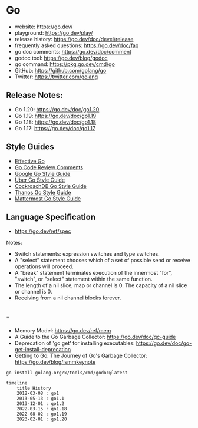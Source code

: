 # Go

- website: https://go.dev/
- playground: https://go.dev/play/
- release history: https://go.dev/doc/devel/release
- frequently asked questions: https://go.dev/doc/faq
- go doc comments: https://go.dev/doc/comment
- godoc tool: https://go.dev/blog/godoc
- go command: https://pkg.go.dev/cmd/go
- GitHub: https://github.com/golang/go
- Twitter: https://twitter.com/golang

## Release Notes:

- Go 1.20: https://go.dev/doc/go1.20
- Go 1.19: https://go.dev/doc/go1.19
- Go 1.18: https://go.dev/doc/go1.18
- Go 1.17: https://go.dev/doc/go1.17

## Style Guides

- [Effective Go](https://go.dev/doc/effective_go)
- [Go Code Review Comments](https://github.com/golang/go/wiki/CodeReviewComments)
- [Google Go Style Guide](https://google.github.io/styleguide/go/)
- [Uber Go Style Guide](https://github.com/uber-go/guide)
- [CockroachDB Go Style Guide](https://wiki.crdb.io/wiki/spaces/CRDB/pages/181371303/Go+Golang+coding+guidelines)
- [Thanos Go Style Guide](https://thanos.io/tip/contributing/coding-style-guide.md)
- [Mattermost Go Style Guide](https://developers.mattermost.com/contribute/more-info/server/style-guide/)

## Language Specification

- https://go.dev/ref/spec

Notes:

- Switch statements: expression switches and type switches.
- A "select" statement chooses which of a set of possible send or receive operations will proceed.
- A "break" statement terminates execution of the innermost "for", "switch", or "select" statement within the same function.
- The length of a nil slice, map or channel is 0. The capacity of a nil slice or channel is 0.
- Receiving from a nil channel blocks forever.

## -
- Memory Model: https://go.dev/ref/mem
- A Guide to the Go Garbage Collector: https://go.dev/doc/gc-guide
- Deprecation of 'go get' for installing executables: https://go.dev/doc/go-get-install-deprecation
- Getting to Go: The Journey of Go's Garbage Collector: https://go.dev/blog/ismmkeynote

```shell
go install golang.org/x/tools/cmd/godoc@latest
```

```mermaid
timeline
    title History
    2012-03-08 : go1
    2013-05-13 : go1.1
    2013-12-01 : go1.2
    2022-03-15 : go1.18
    2022-08-02 : go1.19
    2023-02-01 : go1.20
```
